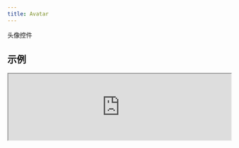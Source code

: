 ```yaml
---
title: Avatar
---
```

头像控件

## 示例

<div><iframe style="width: 100%; margin: 0;" src="https://uiexplorer.blankapp.org/slices/avatar-example" scrolling="no" /></div>

```jsx
<Avatar
  source={{ uri: '...' }}
/>
```

## 变化形式

### 尺寸

<div><iframe style="width: 100%; margin: 0;" src="https://uiexplorer.blankapp.org/slices/avatar-variations-size" scrolling="no" /></div>

```jsx
<Avatar source={{ uri: '...' }} size="mini" />
<Avatar source={{ uri: '...' }} size="small" />
<Avatar source={{ uri: '...' }} size="medium" />
<Avatar source={{ uri: '...' }} size="large" />
<Avatar source={{ uri: '...' }} size="big" />
```

## API

### Props

名称 | 描述 | 类型 | 可选值 | 默认值
--- | --- | --- | --- | ---
`size` | 头像的大小 | enum | `mini`, </br>`small`, </br>`medium`, </br>`large`, </br>`big` | `medium`

基于：https://facebook.github.io/react-native/docs/view.html
